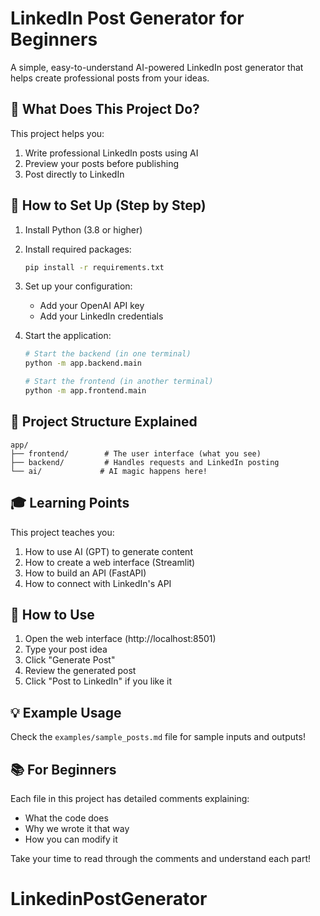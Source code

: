 # LinkedIn Post Generator for Beginners

A simple, easy-to-understand AI-powered LinkedIn post generator that helps create professional posts from your ideas.

## 🌟 What Does This Project Do?

This project helps you:
1. Write professional LinkedIn posts using AI
2. Preview your posts before publishing
3. Post directly to LinkedIn

## 🔧 How to Set Up (Step by Step)

1. Install Python (3.8 or higher)
2. Install required packages:
   ```bash
   pip install -r requirements.txt
   ```

3. Set up your configuration:
   - Add your OpenAI API key
   - Add your LinkedIn credentials

4. Start the application:
   ```bash
   # Start the backend (in one terminal)
   python -m app.backend.main

   # Start the frontend (in another terminal)
   python -m app.frontend.main
   ```

## 📁 Project Structure Explained

```
app/
├── frontend/        # The user interface (what you see)
├── backend/         # Handles requests and LinkedIn posting
└── ai/             # AI magic happens here!
```

## 🎓 Learning Points

This project teaches you:
1. How to use AI (GPT) to generate content
2. How to create a web interface (Streamlit)
3. How to build an API (FastAPI)
4. How to connect with LinkedIn's API

## 🚀 How to Use

1. Open the web interface (http://localhost:8501)
2. Type your post idea
3. Click "Generate Post"
4. Review the generated post
5. Click "Post to LinkedIn" if you like it

## 💡 Example Usage

Check the `examples/sample_posts.md` file for sample inputs and outputs!

## 📚 For Beginners

Each file in this project has detailed comments explaining:
- What the code does
- Why we wrote it that way
- How you can modify it

Take your time to read through the comments and understand each part!
# LinkedinPostGenerator
